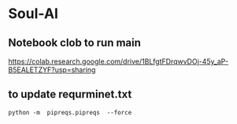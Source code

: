 # Soul-AI


## Notebook clob to run main
https://colab.research.google.com/drive/1BLfgtFDrqwvDOj-45y_aP-B5EALETZYF?usp=sharing


## to update requrminet.txt
```
python -m  pipreqs.pipreqs  --force   
```